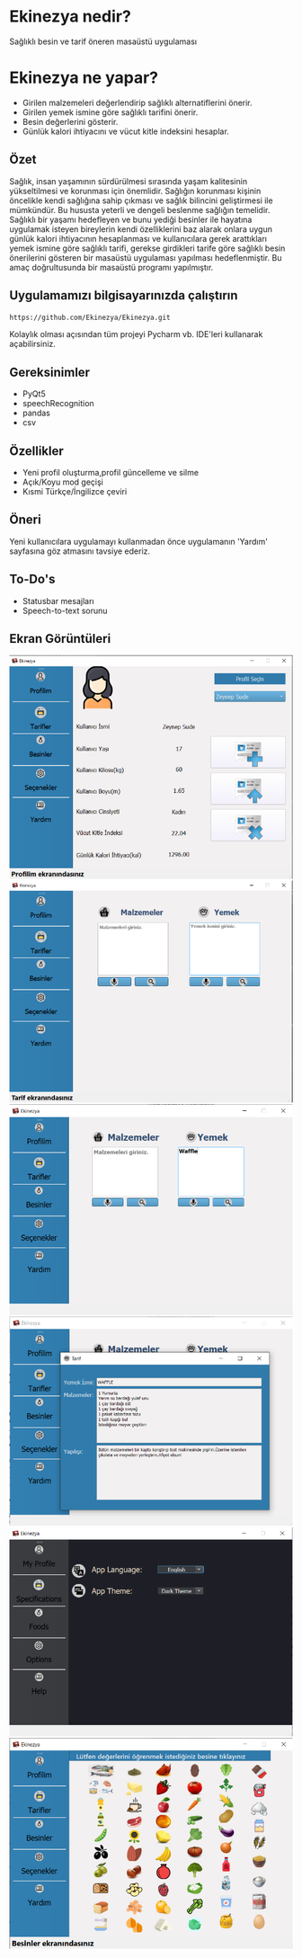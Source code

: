 # Ekinezya nedir?
Sağlıklı besin ve tarif öneren masaüstü uygulaması

# Ekinezya ne yapar?
- Girilen malzemeleri değerlendirip sağlıklı alternatiflerini önerir.
- Girilen yemek ismine göre sağlıklı tarifini önerir.
- Besin değerlerini gösterir.
- Günlük kalori ihtiyacını ve vücut kitle indeksini hesaplar.

## Özet
Sağlık, insan yaşamının sürdürülmesi sırasında yaşam kalitesinin yükseltilmesi ve korunması için önemlidir. Sağlığın korunması kişinin öncelikle kendi sağlığına sahip çıkması ve sağlık bilincini geliştirmesi ile mümkündür. Bu hususta yeterli ve dengeli beslenme sağlığın temelidir. Sağlıklı bir yaşamı hedefleyen ve bunu yediği besinler ile hayatına uygulamak isteyen bireylerin kendi özelliklerini baz alarak onlara uygun günlük kalori ihtiyacının hesaplanması ve kullanıcılara gerek arattıkları yemek ismine göre sağlıklı tarifi, gerekse girdikleri tarife göre sağlıklı besin önerilerini gösteren bir masaüstü uygulaması yapılması hedeflenmiştir. Bu amaç doğrultusunda bir masaüstü programı yapılmıştır.

## Uygulamamızı bilgisayarınızda çalıştırın
```bash
https://github.com/Ekinezya/Ekinezya.git
```
Kolaylık olması açısından tüm projeyi Pycharm vb. IDE'leri kullanarak açabilirsiniz.

## Gereksinimler
- PyQt5
- speechRecognition
- pandas
- csv

## Özellikler
- Yeni profil oluşturma,profil güncelleme ve silme
- Açık/Koyu mod geçişi
- Kısmi Türkçe/İngilizce çeviri
 
## Öneri
Yeni kullanıcılara uygulamayı kullanmadan önce uygulamanın 'Yardım' sayfasına göz atmasını tavsiye ederiz.

## To-Do's
- Statusbar mesajları 
- Speech-to-text sorunu

## Ekran Görüntüleri
![Profil Sayfası](screen_shots/ss_profil.png)
![Tarif Sayfası](screen_shots/ss_tarif.png)
![Yemek Girdi](screen_shots/yemek_girdi.png)
![Tarif Cikti](screen_shots/tarif_out.png)
![Secenekler](screen_shots/secenekler.png)
![Besinler Sayfası](screen_shots/besinler.png)
